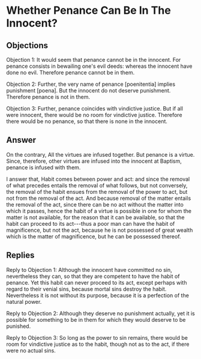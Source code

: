 # Whether Penance Can Be In The Innocent?

## Objections

Objection 1: It would seem that penance cannot be in the innocent. For penance consists in bewailing one's evil deeds: whereas the innocent have done no evil. Therefore penance cannot be in them.

Objection 2: Further, the very name of penance [poenitentia] implies punishment [poena]. But the innocent do not deserve punishment. Therefore penance is not in them.

Objection 3: Further, penance coincides with vindictive justice. But if all were innocent, there would be no room for vindictive justice. Therefore there would be no penance, so that there is none in the innocent.

## Answer

On the contrary, All the virtues are infused together. But penance is a virtue. Since, therefore, other virtues are infused into the innocent at Baptism, penance is infused with them.

I answer that, Habit comes between power and act: and since the removal of what precedes entails the removal of what follows, but not conversely, the removal of the habit ensues from the removal of the power to act, but not from the removal of the act. And because removal of the matter entails the removal of the act, since there can be no act without the matter into which it passes, hence the habit of a virtue is possible in one for whom the matter is not available, for the reason that it can be available, so that the habit can proceed to its act---thus a poor man can have the habit of magnificence, but not the act, because he is not possessed of great wealth which is the matter of magnificence, but he can be possessed thereof.

## Replies

Reply to Objection 1: Although the innocent have committed no sin, nevertheless they can, so that they are competent to have the habit of penance. Yet this habit can never proceed to its act, except perhaps with regard to their venial sins, because mortal sins destroy the habit. Nevertheless it is not without its purpose, because it is a perfection of the natural power.

Reply to Objection 2: Although they deserve no punishment actually, yet it is possible for something to be in them for which they would deserve to be punished.

Reply to Objection 3: So long as the power to sin remains, there would be room for vindictive justice as to the habit, though not as to the act, if there were no actual sins.